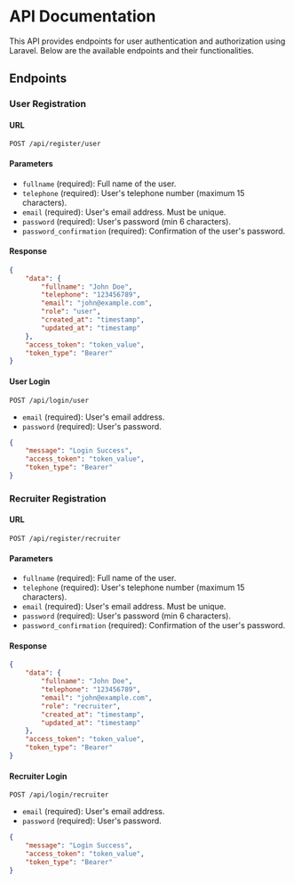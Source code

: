 # API Documentation

This API provides endpoints for user authentication and authorization using Laravel. Below are the available endpoints and their functionalities.

## Endpoints

### User Registration

#### URL

```shell
POST /api/register/user
```

#### Parameters

- `fullname` (required): Full name of the user.
- `telephone` (required): User's telephone number (maximum 15 characters).
- `email` (required): User's email address. Must be unique.
- `password` (required): User's password (min 6 characters).
- `password_confirmation` (required): Confirmation of the user's password.

#### Response

```json
{
    "data": {
        "fullname": "John Doe",
        "telephone": "123456789",
        "email": "john@example.com",
        "role": "user",
        "created_at": "timestamp",
        "updated_at": "timestamp"
    },
    "access_token": "token_value",
    "token_type": "Bearer"
}
```

#### User Login

``` shell
POST /api/login/user
```

- `email` (required): User's email address.
- `password` (required): User's password.

``` json
{
    "message": "Login Success",
    "access_token": "token_value",
    "token_type": "Bearer"
}
```

### Recruiter Registration

#### URL

```shell
POST /api/register/recruiter
```

#### Parameters

- `fullname` (required): Full name of the user.
- `telephone` (required): User's telephone number (maximum 15 characters).
- `email` (required): User's email address. Must be unique.
- `password` (required): User's password (min 6 characters).
- `password_confirmation` (required): Confirmation of the user's password.

#### Response

```json
{
    "data": {
        "fullname": "John Doe",
        "telephone": "123456789",
        "email": "john@example.com",
        "role": "recruiter",
        "created_at": "timestamp",
        "updated_at": "timestamp"
    },
    "access_token": "token_value",
    "token_type": "Bearer"
}
```

#### Recruiter Login

``` shell
POST /api/login/recruiter
```

- `email` (required): User's email address.
- `password` (required): User's password.

``` json
{
    "message": "Login Success",
    "access_token": "token_value",
    "token_type": "Bearer"
}
```
